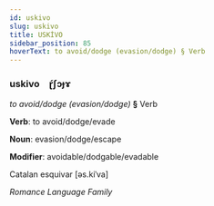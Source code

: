 ```yaml
---
id: uskivo
slug: uskivo
title: USKİVO
sidebar_position: 85
hoverText: to avoid/dodge (evasion/dodge) § Verb
---
```


### uskivo&emsp;<span kind="abugida">ɽ́ʃɔɟɤ</span>

*to avoid/dodge (evasion/dodge)* **§** Verb

**Verb**: to avoid/dodge/evade

**Noun**: evasion/dodge/escape

**Modifier**: avoidable/dodgable/evadable

Catalan esquivar [əs.kiˈva]

*Romance Language Family*